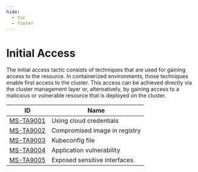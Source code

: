 ```yaml
---
hide:
  - toc
  - footer
---
```


# Initial Access

The initial access tactic consists of techniques that are used for gaining access to the resource. In containerized environments, those techniques enable first access to the cluster. This access can be achieved directly via the cluster management layer or, alternatively, by gaining access to a malicious or vulnerable resource that is deployed on the cluster.

|ID|Name|
|--|----|
|[MS-TA9001](../../techniques/Using%20Cloud%20Credentials.md)|Using cloud credentials|
|[MS-TA9002](../../techniques/Compromised%20Image%20In%20Registry.md)|Compromised image in registry|
|[MS-TA9003](../../techniques/Kubeconfig%20file.md)|Kubeconfig file|
|[MS-TA9004](../../techniques/Application%20Vulnerability.md)|Application vulnerability|
|[MS-TA9005](../../techniques/Exposed%20sensitive%20interfaces.md)|Exposed sensitive interfaces|